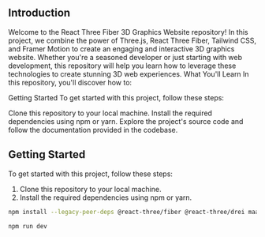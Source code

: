 ## Introduction
Welcome to the React Three Fiber 3D Graphics Website repository! In this project, we combine the power of Three.js, React Three Fiber, Tailwind CSS, and Framer Motion to create an engaging and interactive 3D graphics website. Whether you're a seasoned developer or just starting with web development, this repository will help you learn how to leverage these technologies to create stunning 3D web experiences.
What You'll Learn
In this repository, you'll discover how to:

Getting Started
To get started with this project, follow these steps:

Clone this repository to your local machine.
Install the required dependencies using npm or yarn.
Explore the project's source code and follow the documentation provided in the codebase.

## Getting Started

To get started with this project, follow these steps:

1. Clone this repository to your local machine.
2. Install the required dependencies using npm or yarn.

```bash
npm install --legacy-peer-deps @react-three/fiber @react-three/drei maath react-vertical-timeline-component @emailjs/browser framer-motion react-router-dom

npm run dev
